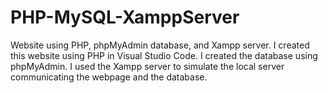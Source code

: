 # PHP-MySQL-XamppServer
Website using PHP, phpMyAdmin database, and Xampp server.
I created this website using PHP in Visual Studio Code.
I created the database using phpMyAdmin.
I used the Xampp server to simulate the local server communicating the webpage and the database.
